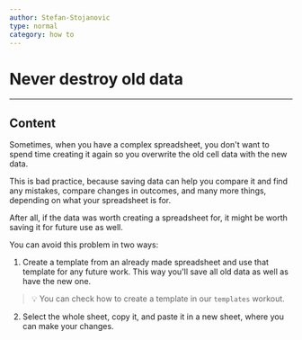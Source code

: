 ```yaml
---
author: Stefan-Stojanovic
type: normal
category: how to
---
```


# Never destroy old data


---

## Content

Sometimes, when you have a complex spreadsheet, you don't want to spend time creating it again so you overwrite the old cell data with the new data. 

This is bad practice, because saving data can help you compare it and find any mistakes, compare changes in outcomes, and many more things, depending on what your spreadsheet is for.

After all, if the data was worth creating a spreadsheet for, it might be worth saving it for future use as well.

You can avoid this problem in two ways:

1. Create a template from an already made spreadsheet and use that template for any future work. This way you'll save all old data as well as have the new one. 

> 💡 You can check how to create a template in our `templates` workout.

2. Select the whole sheet, copy it, and paste it in a new sheet, where you can make your changes.
 
